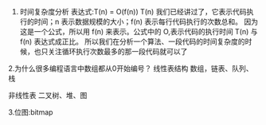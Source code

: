 1. 时间复杂度分析
表达式:T(n) = O(f(n))
T(n) 我们已经讲过了，它表示代码执行的时间；n 表示数据规模的大小；f(n) 表示每行代码执行的次数总和。
因为这是一个公式，所以用 f(n) 来表示。公式中的 O,表示代码的执行时间 T(n) 与 f(n) 表达式成正比。
所以我们在分析一个算法、一段代码的时间复杂度的时候，也只关注循环执行次数最多的那一段代码就可以了

2.为什么很多编程语言中数组都从0开始编号？
线性表结构
数组，链表、队列、栈

非线性表
二叉树、堆、图

3.位图:bitmap


